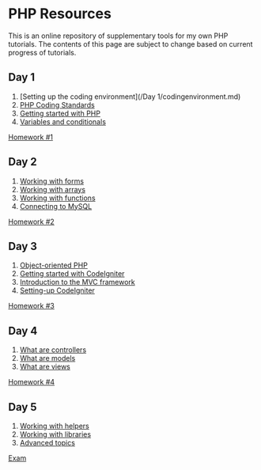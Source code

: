 PHP Resources
============

This is an online repository of supplementary tools for my own PHP tutorials. The contents of this page are subject to change based on current progress of tutorials.

Day 1
------------
1. [Setting up the coding environment](/Day 1/codingenvironment.md)
2. [PHP Coding Standards](#)
3. [Getting started with PHP](#)
4. [Variables and conditionals](#)

[Homework #1](#)

Day 2
------------
1. [Working with forms](#)
2. [Working with arrays](#)
3. [Working with functions](#)
4. [Connecting to MySQL](#)

[Homework #2](#)

Day 3
------------
1. [Object-oriented PHP](#)
2. [Getting started with CodeIgniter](#)
3. [Introduction to the MVC framework](#)
4. [Setting-up CodeIgniter](#)

[Homework #3](#)

Day 4
------------
1. [What are controllers](#)
2. [What are models](#)
3. [What are views](#)

[Homework #4](#)

Day 5
------------
1. [Working with helpers](#)
2. [Working with libraries](#)
3. [Advanced topics](#)

[Exam](#)